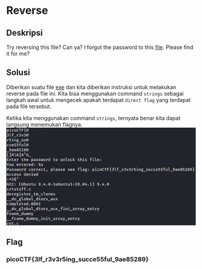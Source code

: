 # Reverse

## Deskripsi
Try reversing this file? Can ya?
I forgot the password to this [file](https://artifacts.picoctf.net/c/276/ret). Please find it for me?

## Solusi
Diberikan suatu file [exe](Challenge/ret) dan kita diberikan instruksi untuk melakukan reverse pada file ini. Kita bisa menggunakan command `strings` sebagai langkah awal untuk mengecek apakah terdapat `direct flag` yang terdapat pada file tersebut.

Ketika kita menggunakan command `strings`, ternyata benar kita dapat langsung menemukan flagnya.
![Result](result.png)

## Flag
### picoCTF{3lf_r3v3r5ing_succe55ful_9ae85289}
